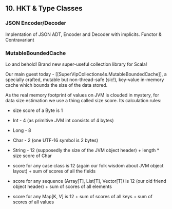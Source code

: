 ## 10. HKT & Type Classes

### JSON Encoder/Decoder
Implentation of JSON ADT, Encoder and Decoder with implicits. Functor & Contravariant

### MutableBoundedCache

Lo and behold! Brand new super-useful collection library for Scala!

Our main guest today - [[SuperVipCollections4s.MutableBoundedCache]], a specially crafted, mutable but non-thread-safe (sic!), key-value in-memory cache which bounds the size of the data stored.

As the real memory footprint of values on JVM is clouded in mystery, for data size estimation we use a thing called size score. Its calculation rules:

- size score of a Byte is 1

- Int - 4 (as primitive JVM int consists of 4 bytes)

- Long - 8

- Char - 2 (one UTF-16 symbol is 2 bytes)

- String - 12 (supposedly the size of the JVM object header) + length * size score of Char

- score for any case class is 12 (again our folk wisdom about JVM object layout) + sum of scores of all the fields

- score for any sequence (Array[T], List[T], Vector[T]) is 12 (our old friend object header) + sum of scores of all elements

- score for any Map[K, V] is 12 + sum of scores of all keys + sum of scores of all values